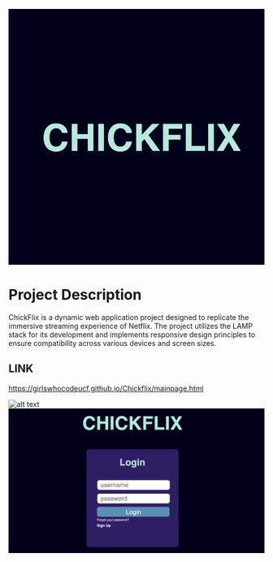 
![alt text](https://github.com/girlswhocodeUCF/Chickflix/blob/main/logo.png)
# Project Description
ChickFlix is a dynamic web application project designed to replicate the immersive streaming experience of Netflix. The project utilizes the LAMP stack for its development and implements responsive design principles to ensure compatibility across various devices and screen sizes.

## LINK
https://girlswhocodeucf.github.io/Chickflix/mainpage.html

![alt text](https://github.com/girlswhocodeUCF/Chickflix/blob/main/Chickflix.png)
![alt text](https://github.com/girlswhocodeUCF/Chickflix/blob/main/login.png)
